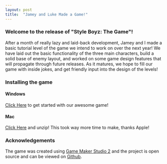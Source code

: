 ```yaml
---
layout: post
title:  "Jamey and Luke Made a Game!"
---
```

### Welcome to the release of "Style Boyz: The Game"!

After a month of really lazy and laid-back development, Jamey and I made
a basic tutorial level of the game we intend to work on over the next year!
We have laid out the basic functionality of the three main characters, build
a solid base of enemy layout, and worked on some game design features that will
propagate through future releases. As it matures, we hope to fill our game with
inside jokes, and get friendly input into the design of the levels!

### Installing the game

#### Windows

[Click Here](https://github.com/Jameywags/style_boyz_the_game/releases/download/0.0.1/StyleBoyzTheGame.exe) 
to get started with our awesome game!

#### Mac

[Click Here](https://github.com/Jameywags/style_boyz_the_game/releases/download/0.0.1/StyleBoyzTheGame.zip) 
and unzip! This took way more time to make, thanks Apple!

### Acknowledgements
The game was created using [Game Maker Studio 2](https://docs2.yoyogames.com/) and 
the project is open source and can be viewed on 
[Github](https://github.com/Jameywags/style_boyz_the_game).
